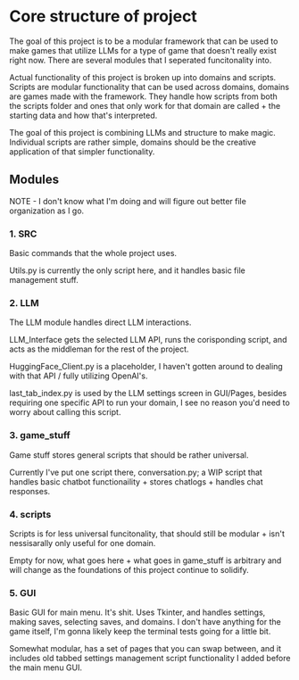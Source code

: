 # Core structure of project

The goal of this project is to be a modular framework that can be used to make games that utilize LLMs for a type of game that doesn't really exist right now. There are several modules that I seperated funcitonality into.

Actual functionality of this project is broken up into domains and scripts. Scripts are modular functionality that can be used across domains, domains are games made with the framework. They handle how scripts from both the scripts folder and ones that only work for that domain are called + the starting data and how that's interpreted.

The goal of this project is combining LLMs and structure to make magic. Individual scripts are rather simple, domains should be the creative application of that simpler functionality.

## Modules

NOTE - I don't know what I'm doing and will figure out better file organization as I go.

### 1. SRC

Basic commands that the whole project uses.

Utils.py is currently the only script here, and it handles basic file management stuff.

### 2. LLM

The LLM module handles direct LLM interactions.

LLM_Interface gets the selected LLM API, runs the corisponding script, and acts as the middleman for the rest of the project.

HuggingFace_Client.py is a placeholder, I haven't gotten around to dealing with that API / fully utilizing OpenAI's.

last_tab_index.py is used by the LLM settings screen in GUI/Pages, besides requiring one specific API to run your domain, I see no reason you'd need to worry about calling this script.

### 3. game_stuff

Game stuff stores general scripts that should be rather universal.

Currently I've put one script there, conversation.py; a WIP script that handles basic chatbot functionaility + stores chatlogs + handles chat responses.

### 4. scripts

Scripts is for less universal funcitonality, that should still be modular + isn't nessisarally only useful for one domain.

Empty for now, what goes here + what goes in game_stuff is arbitrary and will change as the foundations of this project continue to solidify.

### 5. GUI

Basic GUI for main menu. It's shit. Uses Tkinter, and handles settings, making saves, selecting saves, and domains. I don't have anything for the game itself, I'm gonna likely keep the terminal tests going for a little bit.

Somewhat modular, has a set of pages that you can swap between, and it includes old tabbed settings management script functionality I added before the main menu GUI.
